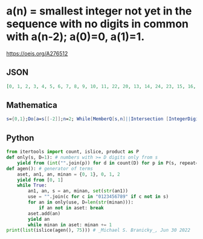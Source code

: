 # a\(n\) \= smallest integer not yet in the sequence with no digits in common with a\(n\-2\); a\(0\)\=0, a\(1\)\=1\.
https://oeis.org/A276512
## JSON
```JSON
[0, 1, 2, 3, 4, 5, 6, 7, 8, 9, 10, 11, 22, 20, 13, 14, 24, 23, 15, 16, 26, 25, 17, 18, 28, 27, 19, 30, 32, 12, 40, 33, 21, 29, 34, 31, 50, 42, 36, 35, 41, 44, 37, 38, 45, 46, 39, 51, 47, 43, 52, 55, 48, 49, 53, 56, 60, 70, 54, 58, 61, 62, 57, 59, 63, 64, 71, 72, 65, 66, 73, 74, 68, 69, 75]
```
## Mathematica
```Mathematica
s={0,1};Do[a=s[[-2]];n=2; While[MemberQ[s,n]||Intersection [IntegerDigits[a],IntegerDigits[n]]≠{}, n++];AppendTo[s,n],{100}];s
```
## Python
```Python
from itertools import count, islice, product as P
def only(s, D=1): # numbers with >= D digits only from s
    yield from (int("".join(p)) for d in count(D) for p in P(s, repeat=d))
def agen(): # generator of terms
    aset, an1, an, minan = {0, 1}, 0, 1, 2
    yield from [0, 1]
    while True:
        an1, an, s = an, minan, set(str(an1))
        use = "".join(c for c in "0123456789" if c not in s)
        for an in only(use, D=len(str(minan))):
            if an not in aset: break
        aset.add(an)
        yield an
        while minan in aset: minan += 1
print(list(islice(agen(), 75))) # _Michael S. Branicky_, Jun 30 2022
```
